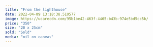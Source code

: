 ```yaml
---
title: "From the lighthouse"
date: 2022-04-09 13:18:38.510577
image: https://ucarecdn.com/95b1be42-463f-4465-b43b-974e5bd5cc5b/
price: "350"
size: "20 x 25cm"
sold: "Sold"
media: "oil on canvas"
---
```


